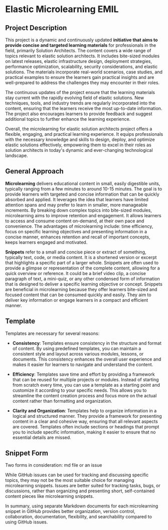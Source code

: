 # Elastic Microlearning EMIL

## Project Description
This project is a dynamic and continuously updated **initiative that aims to provide concise and targeted learning materials** for professionals in the field, primarily Solution Architects. The content covers a wide range of topics relevant to elastic solution architects. It includes bite-sized modules on latest releases, elastic infrastructure design, deployment strategies, performance optimization, scalability, security considerations, and elastic solutions. The materials incorporate real-world scenarios, case studies, and practical examples to ensure the learners gain practical insights and are well-prepared to address the challenges they may encounter in their roles.

The continuous updates of the project ensure that the learning materials stay current with the rapidly evolving field of elastic solutions. New techniques, tools, and industry trends are regularly incorporated into the content, ensuring that the learners receive the most up-to-date information. The project also encourages learners to provide feedback and suggest additional topics to further enhance the learning experience.

Overall, the microlearning for elastic solution architects project offers a flexible, engaging, and practical learning experience. It equips professionals with the necessary knowledge and skills to design, deploy, and optimize elastic solutions effectively, empowering them to excel in their roles as solution architects in today's dynamic and ever-changing technological landscape.


## General Approach
**Microlearning** delivers educational content in small, easily digestible units, typically ranging from a few minutes to around 10-15 minutes. The goal is to provide learners with targeted and concise information that can be quickly absorbed and applied.  It leverages the idea that learners have limited attention spans and may prefer to learn in smaller, more manageable increments. By breaking down complex topics into bite-sized modules, microlearning aims to improve retention and engagement. It allows learners to access and consume content on-demand, at their own pace and convenience. The advantages of microlearning include: time efficiency, focus on specific learning objectives and presenting information in a concise manner,  enhances retention and recall of important concepts, keeps learners engaged and motivated.

**Snippets** refer to a small and concise piece or extract of something, typically text, code, or media content. It is a shortened version or excerpt that highlights a specific part of a larger whole. Snippets are often used to provide a glimpse or representation of the complete content, allowing for a quick overview or reference. It could be a brief video clip, a concise paragraph of text, a mini-quiz, or any other condensed form of information that is designed to deliver a specific learning objective or concept. Snippets are beneficial in microlearning because they offer learners bite-sized and focused content that can be consumed quickly and easily. They aim to deliver key information or engage learners in a compact and efficient manner.

## Template
Templates are necessary for several reasons:

* **Consistency**: Templates ensure consistency in the structure and format of content. By using predefined templates, you can maintain a consistent style and layout across various modules, lessons, or documents. This consistency enhances the overall user experience and makes it easier for learners to navigate and understand the content.

* **Efficiency**: Templates save time and effort by providing a framework that can be reused for multiple projects or modules. Instead of starting from scratch every time, you can use a template as a starting point and customize it according to your specific needs. This allows you to streamline the content creation process and focus more on the actual content rather than formatting and organization.

* **Clarity and Organization**: Templates help to organize information in a logical and structured manner. They provide a framework for presenting content in a clear and cohesive way, ensuring that all relevant aspects are covered. Templates often include sections or headings that prompt you to include specific information, making it easier to ensure that no essential details are missed.

## Snippet Form
Two forms in consideration: md file or an issue

While GitHub issues can be used for tracking and discussing specific topics, they may not be the most suitable choice for managing microlearning snippets. Issues are better suited for tracking tasks, bugs, or discussions, rather than organizing and presenting short, self-contained content pieces like microlearning snippets.

In summary, using separate Markdown documents for each microlearning snippet in GitHub provides better organization, version control, collaboration, documentation, flexibility, and searchability compared to using GitHub issues.